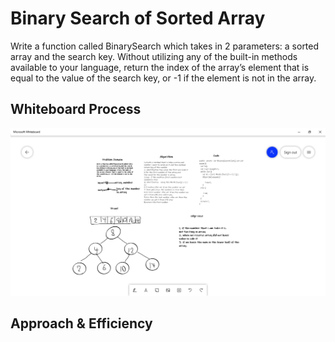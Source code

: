# Binary Search of Sorted Array
Write a function called BinarySearch which takes in 2 parameters: a sorted array and the search key. Without utilizing any of the built-in methods available to your language, return the index of the array’s element that is equal to the value of the search key, or -1 if the element is not in the array.

## Whiteboard Process
![array reverse](./images.png)

## Approach & Efficiency
<!-- What approach did you take? Discuss Why. What is the Big O space/time for this approach? -->